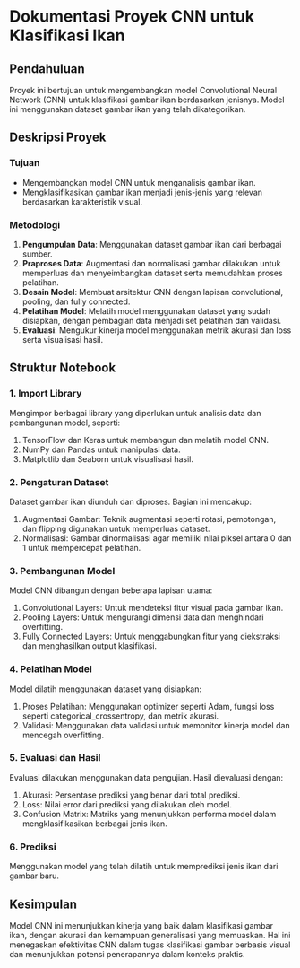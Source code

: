 # Dokumentasi Proyek CNN untuk Klasifikasi Ikan

## Pendahuluan

Proyek ini bertujuan untuk mengembangkan model Convolutional Neural Network (CNN) untuk klasifikasi gambar ikan berdasarkan jenisnya. Model ini menggunakan dataset gambar ikan yang telah dikategorikan.

## Deskripsi Proyek

### Tujuan

- Mengembangkan model CNN untuk menganalisis gambar ikan.
- Mengklasifikasikan gambar ikan menjadi jenis-jenis yang relevan berdasarkan karakteristik visual.

### Metodologi

1. **Pengumpulan Data**: Menggunakan dataset gambar ikan dari berbagai sumber.
2. **Praproses Data**: Augmentasi dan normalisasi gambar dilakukan untuk memperluas dan menyeimbangkan dataset serta memudahkan proses pelatihan.
3. **Desain Model**: Membuat arsitektur CNN dengan lapisan convolutional, pooling, dan fully connected.
4. **Pelatihan Model**: Melatih model menggunakan dataset yang sudah disiapkan, dengan pembagian data menjadi set pelatihan dan validasi.
5. **Evaluasi**: Mengukur kinerja model menggunakan metrik akurasi dan loss serta visualisasi hasil.

## Struktur Notebook

### 1. Import Library

Mengimpor berbagai library yang diperlukan untuk analisis data dan pembangunan model, seperti:

1. TensorFlow dan Keras untuk membangun dan melatih model CNN.
2. NumPy dan Pandas untuk manipulasi data.
3. Matplotlib dan Seaborn untuk visualisasi hasil.

### 2. Pengaturan Dataset

Dataset gambar ikan diunduh dan diproses. Bagian ini mencakup:

1. Augmentasi Gambar: Teknik augmentasi seperti rotasi, pemotongan, dan flipping digunakan untuk memperluas dataset.
2. Normalisasi: Gambar dinormalisasi agar memiliki nilai piksel antara 0 dan 1 untuk mempercepat pelatihan.

### 3. Pembangunan Model

Model CNN dibangun dengan beberapa lapisan utama:

1. Convolutional Layers: Untuk mendeteksi fitur visual pada gambar ikan.
2. Pooling Layers: Untuk mengurangi dimensi data dan menghindari overfitting.
3. Fully Connected Layers: Untuk menggabungkan fitur yang diekstraksi dan menghasilkan output klasifikasi.

### 4. Pelatihan Model

Model dilatih menggunakan dataset yang disiapkan:

1. Proses Pelatihan: Menggunakan optimizer seperti Adam, fungsi loss seperti categorical_crossentropy, dan metrik akurasi.
2. Validasi: Menggunakan data validasi untuk memonitor kinerja model dan mencegah overfitting.

### 5. Evaluasi dan Hasil

Evaluasi dilakukan menggunakan data pengujian. Hasil dievaluasi dengan:

1. Akurasi: Persentase prediksi yang benar dari total prediksi.
2. Loss: Nilai error dari prediksi yang dilakukan oleh model.
3. Confusion Matrix: Matriks yang menunjukkan performa model dalam mengklasifikasikan berbagai jenis ikan.

### 6. Prediksi

Menggunakan model yang telah dilatih untuk memprediksi jenis ikan dari gambar baru.

## Kesimpulan

Model CNN ini menunjukkan kinerja yang baik dalam klasifikasi gambar ikan, dengan akurasi dan kemampuan generalisasi yang memuaskan. Hal ini menegaskan efektivitas CNN dalam tugas klasifikasi gambar berbasis visual dan menunjukkan potensi penerapannya dalam konteks praktis.
